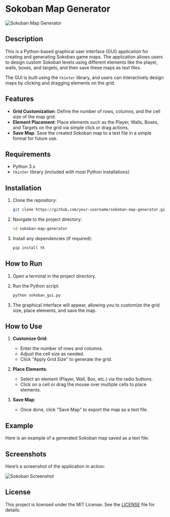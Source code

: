 # Sokoban Map Generator

![Sokoban Map Generator](images/sokoban_gui.png)

## Description

This is a Python-based graphical user interface (GUI) application for creating and generating Sokoban game maps. The application allows users to design custom Sokoban levels using different elements like the player, walls, boxes, and targets, and then save these maps as text files.

The GUI is built using the `tkinter` library, and users can interactively design maps by clicking and dragging elements on the grid.

## Features

- **Grid Customization**: Define the number of rows, columns, and the cell size of the map grid.
- **Element Placement**: Place elements such as the Player, Walls, Boxes, and Targets on the grid via simple click or drag actions.
- **Save Map**: Save the created Sokoban map to a text file in a simple format for future use.

## Requirements

- Python 3.x
- `tkinter` library (included with most Python installations)

## Installation

1. Clone the repository:
    ```bash
    git clone https://github.com/your-username/sokoban-map-generator.git
    ```

2. Navigate to the project directory:
    ```bash
    cd sokoban-map-generator
    ```

3. Install any dependencies (if required):
    ```bash
    pip install tk
    ```

## How to Run

1. Open a terminal in the project directory.
2. Run the Python script:
    ```bash
    python sokoban_gui.py
    ```

3. The graphical interface will appear, allowing you to customize the grid size, place elements, and save the map.

## How to Use

1. **Customize Grid**:
   - Enter the number of rows and columns.
   - Adjust the cell size as needed.
   - Click "Apply Grid Size" to generate the grid.

2. **Place Elements**:
   - Select an element (Player, Wall, Box, etc.) via the radio buttons.
   - Click on a cell or drag the mouse over multiple cells to place elements.

3. **Save Map**:
   - Once done, click "Save Map" to export the map as a text file.

## Example

Here is an example of a generated Sokoban map saved as a text file:


## Screenshots

Here’s a screenshot of the application in action:

![Sokoban Screenshot](images/sokoban_screenshot.png)

## License

This project is licensed under the MIT License. See the [LICENSE](LICENSE) file for details.
